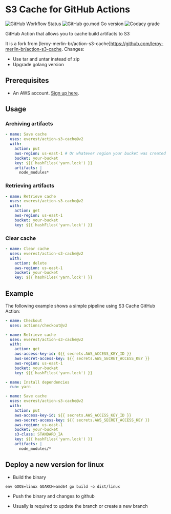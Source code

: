 # S3 Cache for GitHub Actions
![GitHub Workflow Status](https://img.shields.io/github/workflow/status/leroy-merlin-br/action-s3-cache/Build%20and%20publish?style=flat-square) ![GitHub go.mod Go version](https://img.shields.io/github/go-mod/go-version/leroy-merlin-br/action-s3-cache?style=flat-square) ![Codacy grade](https://img.shields.io/codacy/grade/71fc49e81b654ddfa1379a2c50f6ea8a?style=flat-square)

GitHub Action that allows you to cache build artifacts to S3

It is a fork from [leroy-merlin-br/action-s3-cache]https://github.com/leroy-merlin-br/action-s3-cache.
Changes:
- Use tar and untar instead of zip
- Upgrade golang version

## Prerequisites
- An AWS account. [Sign up here](https://aws.amazon.com/pt/resources/create-account/).

## Usage


### Archiving artifacts

```yml
- name: Save cache
  uses: everest/action-s3-cache@v2
  with:
    action: put
    aws-region: us-east-1 # Or whatever region your bucket was created
    bucket: your-bucket
    key: ${{ hashFiles('yarn.lock') }}
    artifacts: |
      node_modules*
```

### Retrieving artifacts

```yml
- name: Retrieve cache
  uses: everest/action-s3-cache@v2
  with:
    action: get
    aws-region: us-east-1
    bucket: your-bucket
    key: ${{ hashFiles('yarn.lock') }}
```

### Clear cache

```yml
- name: Clear cache
  uses: everest/action-s3-cache@v2
  with:
    action: delete
    aws-region: us-east-1
    bucket: your-bucket
    key: ${{ hashFiles('yarn.lock') }}
```

## Example

The following example shows a simple pipeline using S3 Cache GitHub Action:


```yml
- name: Checkout
  uses: actions/checkout@v2

- name: Retrieve cache
  uses: everest/action-s3-cache@v2
  with:
    action: get
    aws-access-key-id: ${{ secrets.AWS_ACCESS_KEY_ID }}
    aws-secret-access-key: ${{ secrets.AWS_SECRET_ACCESS_KEY }}
    aws-region: us-east-1
    bucket: your-bucket
    key: ${{ hashFiles('yarn.lock') }}

- name: Install dependencies
  run: yarn

- name: Save cache
  uses: everest/action-s3-cache@v2
  with:
    action: put
    aws-access-key-id: ${{ secrets.AWS_ACCESS_KEY_ID }}
    aws-secret-access-key: ${{ secrets.AWS_SECRET_ACCESS_KEY }}
    aws-region: us-east-1
    bucket: your-bucket
    s3-class: STANDARD_IA
    key: ${{ hashFiles('yarn.lock') }}
    artifacts: |
      node_modules/*
```

## Deploy a new version for linux

- Build the binary 
```
env GOOS=linux GOARCH=amd64 go build -o dist/linux
```

- Push the binary and changes to github

- Usually is required to update the branch or create a new branch

